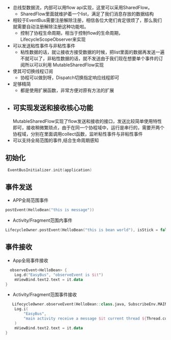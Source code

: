 - 总线型数据流，内部可以用flow api实现，这里可以采用SharedFlow。
    - SharedFlow里面就维护着一个list，满足了我们消息存放的数据结构
- 相较于EventBus需要注册解除注册，相信各位大佬们肯定很烦了，那么我们就需要自动注册解除注册这种功能啦。
    - 控制了协程生命周期，相当于控制flow的生命周期，LifecycleScopeObserver来实现
- 可以发送粘性事件与非粘性事件
    - 粘性数据的话，就让接收方接受数据的时候，把list里面的数据再发送一遍不就可以了，非粘性数据的话，就不发送由于我们现在想要单个事件的订阅所以可以利用 MutableSharedFlow实现
- 使其可切换线程订阅
    - 协程可以做到呀，Dispatch切换指定响应线程即可
- 足够精简
    - 都是使用扩展函数，非常方便对原有方法的扩展
- 可实现发送和接收核心功能
  -
  MutableSharedFlow实现了flow发送和接收的接口，发送比较简单使用特性即可，接收稍微繁琐点，由于在同一个协程域中，运行是串行的，需要开两个协程域，分别在里面调用collect函数，监听粘性事件与非粘性事件
- 可以支持全局范围的事件,结合生命周期感知

## 初始化

```kotlin
 EventBusInitializer.init(application)
```

## 事件发送

- APP全局范围事件

```kotlin
postEvent(HelloBean("this is message"))
```

- Activity/Fragment范围内事件

```kotlin
LifecycleOwner.postEvent(HelloBean("this is bean world"), isStick = false)
```

## 事件接收

- App全局事件接收

```kotlin
  observeEvent<HelloBean> {
    Log.d("EasyBus", "observeEvent is $it")
    mViewBind.text2.text = it.data
}
```

- Activity/Fragment范围事件接收

```kotlin
   LifecycleOwner.observeEvent(HelloBean::class.java, SubscribeEnv.MAIN) {
    Log.i(
        "EasyBus",
        "main activity receive a message $it current thread ${Thread.currentThread()}"
    )
    mViewBind.text2.text = it.data
}
```